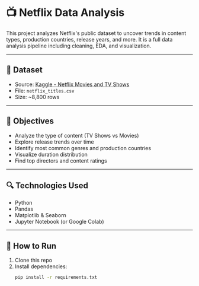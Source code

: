 # 📺 Netflix Data Analysis

This project analyzes Netflix's public dataset to uncover trends in content types, production countries, release years, and more. It is a full data analysis pipeline including cleaning, EDA, and visualization.

---

## 📁 Dataset

- Source: [Kaggle - Netflix Movies and TV Shows](https://www.kaggle.com/datasets/shivamb/netflix-shows)
- File: `netflix_titles.csv`
- Size: ~8,800 rows

---

## 🎯 Objectives

- Analyze the type of content (TV Shows vs Movies)
- Explore release trends over time
- Identify most common genres and production countries
- Visualize duration distribution
- Find top directors and content ratings

---

## 🔍 Technologies Used

- Python
- Pandas
- Matplotlib & Seaborn
- Jupyter Notebook (or Google Colab)

---

## 🧪 How to Run

1. Clone this repo
2. Install dependencies:
   ```bash
   pip install -r requirements.txt
